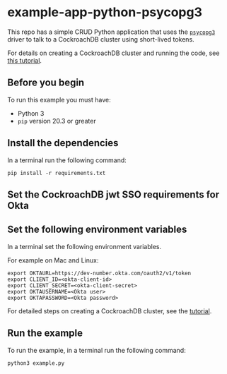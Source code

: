 # example-app-python-psycopg3

This repo has a simple CRUD Python application that uses the [`psycopg3`](https://www.psycopg.org/psycopg3/docs/) driver to talk to a CockroachDB cluster using short-lived tokens.

For details on creating a CockroachDB cluster and running the code, see [this tutorial](https://www.cockroachlabs.com/docs/stable/build-a-python-app-with-cockroachdb-psycopg3.html).

## Before you begin

To run this example you must have:

- Python 3
- `pip` version 20.3 or greater

## Install the dependencies

In a terminal run the following command:

~~~ shell
pip install -r requirements.txt
~~~

## Set the CockroachDB jwt SSO requirements for Okta

## Set the following environment variables

In a terminal set the following environment variables.

For example on Mac and Linux:
~~~ shell
export OKTAURL=https://dev-number.okta.com/oauth2/v1/token
export CLIENT_ID=<okta-client-id>
export CLIENT_SECRET=<okta-client-secret>
export OKTAUSERNAME=<Okta user>
export OKTAPASSWORD=<Okta password>
~~~

For detailed steps on creating a CockroachDB cluster, see the [tutorial](https://www.cockroachlabs.com/docs/stable/build-a-python-app-with-cockroachdb-psycopg3.html).

## Run the example

To run the example, in a terminal run the following command:

~~~ shell
python3 example.py
~~~